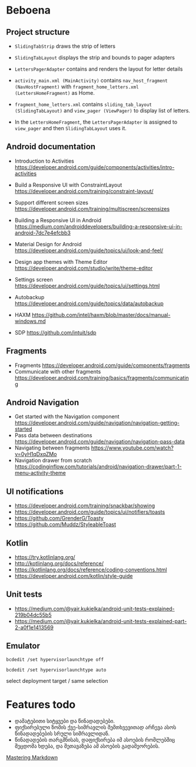 # Beboena


## Project structure

- `SlidingTabStrip` draws the strip of letters
- `SlidingTabLayout` displays the strip and bounds to pager adapters
- `LettersPagerAdapter` contains and renders the layout for letter details

- `activity_main.xml (MainActivity)` contains `nav_host_fragment (NavHostFragment)` with `fragment_home_letters.xml (LettersHomeFragment)` as Home.
- `fragment_home_letters.xml` contains `sliding_tab_layout (SlidingTabLayout)` and `view_pager (ViewPager)` to display list of letters.
- In the `LettersHomeFragment`, the `LettersPagerAdapter` is assigned to `view_pager` and then `SlidingTabLayout` uses it.

## Android documentation

- Introduction to Activities                    https://developer.android.com/guide/components/activities/intro-activities
- Build a Responsive UI with ConstraintLayout   https://developer.android.com/training/constraint-layout/

- Support different screen sizes                https://developer.android.com/training/multiscreen/screensizes
- Building a Responsive UI in Android           https://medium.com/androiddevelopers/building-a-responsive-ui-in-android-7dc7e4efcbb3

- Material Design for Android                   https://developer.android.com/guide/topics/ui/look-and-feel/
- Design app themes with Theme Editor           https://developer.android.com/studio/write/theme-editor

- Settings screen                               https://developer.android.com/guide/topics/ui/settings.html

- Autobackup                                    https://developer.android.com/guide/topics/data/autobackup

- HAXM                                          https://github.com/intel/haxm/blob/master/docs/manual-windows.md
- SDP                                           https://github.com/intuit/sdp

Fragments
------------------------------
- Fragments                                     https://developer.android.com/guide/components/fragments
- Communicate with other fragments              https://developer.android.com/training/basics/fragments/communicating

Android Navigation
------------------------------
- Get started with the Navigation component     https://developer.android.com/guide/navigation/navigation-getting-started
- Pass data between destinations                https://developer.android.com/guide/navigation/navigation-pass-data
- Navigating between fragments                  https://www.youtube.com/watch?v=0yH1qDxqZMo
- Navigation drawer from scratch                https://codinginflow.com/tutorials/android/navigation-drawer/part-1-menu-activity-theme

UI notifications
------------------------------
- https://developer.android.com/training/snackbar/showing
- https://developer.android.com/guide/topics/ui/notifiers/toasts
- https://github.com/GrenderG/Toasty
- https://github.com/Muddz/StyleableToast

Kotlin
------------------------------
- https://try.kotlinlang.org/
- http://kotlinlang.org/docs/reference/
- https://kotlinlang.org/docs/reference/coding-conventions.html
- https://developer.android.com/kotlin/style-guide

Unit tests
------------------------------
- https://medium.com/@yair.kukielka/android-unit-tests-explained-219b04dc55b5
- https://medium.com/@yair.kukielka/android-unit-tests-explained-part-2-a0f1e1413569


Emulator
------------------------------

`bcdedit /set hypervisorlaunchtype off`

`bcdedit /set hypervisorlaunchtype auto`

select deployment target / same selection


Features todo
==============================

- დამატებითი სიტყვები და წინადადებები.
- ფიქსირებული ზომის ქვე-სიმრავლის შემთხვევითად არჩევა ასოს წინადადებების სრული სიმრავლიდან.
- წინადადების თარგმნისას, დაფიქსირება იმ ასოების რომლებშიც შეცდომა ხდება, და შეთავაზება ამ ასოების გადამეორების.



[Mastering Markdown](https://guides.github.com/features/mastering-markdown/)   